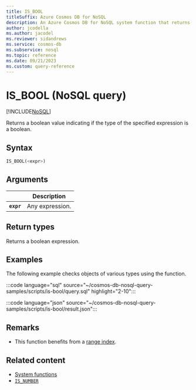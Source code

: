 ```yaml
---
title: IS_BOOL
titleSuffix: Azure Cosmos DB for NoSQL
description: An Azure Cosmos DB for NoSQL system function that returns a boolean indicating whether an expression is a boolean.
author: jcodella
ms.author: jacodel
ms.reviewer: sidandrews
ms.service: cosmos-db
ms.subservice: nosql
ms.topic: reference
ms.date: 09/21/2023
ms.custom: query-reference
---
```


# IS_BOOL (NoSQL query)

[!INCLUDE[NoSQL](../../includes/appliesto-nosql.md)]

Returns a boolean value indicating if the type of the specified expression is a boolean.  
  
## Syntax
  
```sql
IS_BOOL(<expr>)  
```  
  
## Arguments

| | Description |
| --- | --- |
| **`expr`** | Any expression. |
  
## Return types
  
Returns a boolean expression.  
  
## Examples
  
The following example checks objects of various types using the function.

:::code language="sql" source="~/cosmos-db-nosql-query-samples/scripts/is-bool/query.sql" highlight="2-10":::

:::code language="json" source="~/cosmos-db-nosql-query-samples/scripts/is-bool/result.json":::

## Remarks

- This function benefits from a [range index](../../index-policy.md#includeexclude-strategy).

## Related content

- [System functions](system-functions.yml)
- [`IS_NUMBER`](is-number.md)
